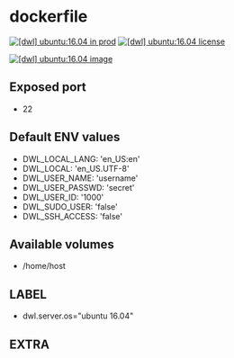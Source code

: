 # dockerfile

[![[dwl] ubuntu:16.04 in prod][badge-shields]](https://hub.docker.com/r/davask/d-ubuntu/)
[![[dwl] ubuntu:16.04 license][badge-license]](https://app.fossa.io/projects/git%2Bhttps%3A%2F%2Fgithub.com%2Fdavask%2Fd-ubuntu?ref=badge_shield)

[![[dwl] ubuntu:16.04 image][badge-docker]](https://hub.docker.com/r/davask/d-ubuntu/)

[badge-docker]: https://dockeri.co/image/davask/d-ubuntu "[dwl] ubuntu:16.04 image"
[badge-shields]: https://img.shields.io/badge/davask%2Fd--ubuntu-env_prod-brightgreen.svg?style=flat "[dwl] ubuntu:16.04 in prod"
[badge-license]: https://img.shields.io/badge/davask%2Fd--ubuntu-license_MIT-brightgreen.svg?style=flat "[dwl] ubuntu:16.04 license"

## Exposed port

- 22
## Default ENV values

- DWL_LOCAL_LANG: 'en_US:en'
- DWL_LOCAL: 'en_US.UTF-8'
- DWL_USER_NAME: 'username'
- DWL_USER_PASSWD: 'secret'
- DWL_USER_ID: '1000'
- DWL_SUDO_USER: 'false'
- DWL_SSH_ACCESS: 'false'
## Available volumes

- /home/host
## LABEL

- dwl.server.os="ubuntu 16.04"

## EXTRA

